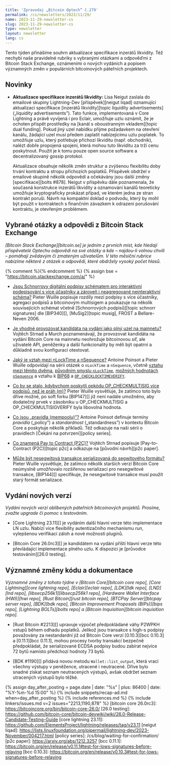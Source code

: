 ```yaml
---
title: 'Zpravodaj „Bitcoin Optech” č.279'
permalink: /cs/newsletters/2023/11/29/
name: 2023-11-29-newsletter-cs
slug: 2023-11-29-newsletter-cs
type: newsletter
layout: newsletter
lang: cs
---
```

Tento týden přinášíme souhrn aktualizace specifikace inzerátů likvidity.
Též nechybí naše pravidelné rubriky s vybranými otázkami a odpověďmi
z Bitcoin Stack Exchange, oznámeními o nových vydáních a popisem
významných změn v populárních bitcoinových páteřních projektech.

## Novinky

- **Aktualizace specifikace inzerátů likvidity:** Lisa Neigut
  zaslala do emailové skupiny Lightning-Dev [příspěvek][neigut liqad]
  oznamující aktualizaci specifikace [inzerátů likvidity][topic
  liquidity advertisements] („liquidity advertisements”). Tato funkce,
  implementovaná v Core Lightning a právě vyvíjená i pro Eclair,
  umožňuje uzlu oznámit, že je ochoten přispět prostředky na
  [kanál s oboustranným vkladem][topic dual funding]. Pokud jiný
  uzel nabídku přijme požadavkem na otevření kanálu, žádající
  uzel musí předem zaplatit nabízejícímu uzlu poplatek. To umožňuje
  uzlu, který potřebuje příchozí likviditu (např. obchodník), nalézt
  dobře propojená spojení, která mohou tuto likviditu za trží cenu
  poskytnout. Použit je k tomu pouze open source software a decentralizovaný
  gossip protokol.

  Aktualizace obsahuje několik změn struktur a zvýšenou flexibilitu
  doby trvání kontraktu a stropu příchozích poplatků. Příspěvek
  obdržel v emailové skupině několik odpovědí a očekávány jsou
  další změny [specifikace][bolts #878]. Neigut v příspěvku dále
  poznamenala, že současná konstrukce inzerátů likvidity a oznamování
  kanálů teoreticky umožňuje kryptograficky prokázat případ, ve kterém
  jedna ze stran kontrakt poruší. Návrh na kompaktní doklad o podvodu,
  který by mohl být použit v kontraktech s finančním závazkem k odrazení
  porušování kontraktu, je otevřeným problémem.

## Vybrané otázky a odpovědi z Bitcoin Stack Exchange

*[Bitcoin Stack Exchange][bitcoin.se] je jedním z prvních míst, kde hledají
přispěvatelé Optechu odpovědi na své otázky a kde – najdou-li volnou chvíli –
pomáhají zvědavým či zmateným uživatelům. V této měsíční rubrice nabízíme
některé z otázek a odpovědí, které obdržely vysoký počet hlasů.*

{% comment %}<!-- https://bitcoin.stackexchange.com/search?tab=votes&q=created%3a1m..%20is%3aanswer -->{% endcomment %}
{% assign bse = "https://bitcoin.stackexchange.com/a/" %}

- [Jsou Schnorrovy digitální podpisy schématem pro interaktivní podepisování s více účastníky a zároveň i neagregované neinteraktivní schéma?]({{bse}}120402)
  Pieter Wuille popisuje rozdíly mezi podpisy s více účastníky, agregací podpisů a
  bitcoinovým multisigem a poukazuje na několik souvisejících schémat včetně
  [Schnorrových podpisů][topic schnorr signatures] dle [BIP340][], [MuSig2][topic musig],
  FROST a Bellare-Neven 2006.

- [Je vhodné provozovat kandidáta na vydání jako plný uzel na mainnetu?]({{bse}}120375)
  Vojtěch Strnad a Murch poznamenávají, že provozovat kandidáta na vydání Bitcoin Core
  na mainnetu neohrožuje bitcoinovou _síť_, ale uživatelé API, peněženky a další
  funkcionality by měli být opatrní a důkladně svou konfiguraci otestovat.

- [Jaký je vztah mezi nLockTime a nSequence?]({{bse}}120256)
  Antoine Poinsot a Pieter Wuille odpovídají na sérii otázek o `nLockTime` a `nSequence`,
  včetně [vztahu mezi těmito dvěma]({{bse}}120273), [původním smyslu `nLockTime`]({{bse}}120276),
  [možných hodnotách `nSequence`]({{bse}}120254) a vztahu k [BIP68]({{bse}}120320) a
  [`OP_CHECKLOCKTIMEVERIFY`]({{bse}}120259).

- [Co by se stalo, kdybychom poskytli opkódu OP_CHECKMULTISIG více podpisů, než je práh (m)?]({{bse}}120604)
  Pieter Wuille vysvětluje, že zatímco toto bylo dříve možné, po soft forku [BIP147][]
  již není nadále umožněno, aby dodatečný prvek v zásobníku u OP_CHECKMULTISIG a OP_CHECKMULTISIGVERIFY
  byla libovolná hodnota.

- [Co jsou „pravidla (mempoolu)”?]({{bse}}120269)
  Antoine Poinsot definuje termíny _pravidla_ („policy”) a _standardnost_ („standardness”)
  v kontextu Bitcoin Core a poskytuje několik příkladů. Též odkazuje na naši sérii o pravidlech
  [Čekání na potvrzení][policy series].

- [Co znamená Pay to Contract (P2C)?]({{bse}}120362)
  Vojtěch Strnad popisuje [Pay-to-Contract (P2C)][topic p2c] a odkazuje na
  [původní návrh][p2c paper].

- [Může být nesegwitová transakce serializovaná do segwitového formátu?]({{bse}}120317)
  Pieter Wuille vysvětluje, že zatímco několik starších verzí Bitcoin Core
  neúmyslně umožňovalo rozšířenou serializaci pro nesegwitové transakce,
  [BIP144][] specifikuje, že nesegwitové transakce musí použít starý
  formát serializace.

## Vydání nových verzí

*Vydání nových verzí oblíbených páteřních bitcoinových projektů. Prosíme,
zvažte upgrade či pomoc s testováním.*

- [Core Lightning 23.11][] je vydáním další hlavní verze této implementace
  LN uzlu. Nabízí více flexibility autentizačního mechanismu _run_, vylepšenou
  verifikaci záloh a nové možnosti pluginů.

- [Bitcoin Core 26.0rc3][] je kandidátem na vydání příští hlavní verze
  této převládající implementace plného uzlu. K dispozici je [průvodce
  testováním][26.0 testing].

## Významné změny kódu a dokumentace

*Významné změny z tohoto týdne v [Bitcoin Core][bitcoin core repo], [Core
Lightning][core lightning repo], [Eclair][eclair repo], [LDK][ldk repo],
[LND][lnd repo], [libsecp256k1][libsecp256k1 repo], [Hardware Wallet
Interface (HWI)][hwi repo], [Rust Bitcoin][rust bitcoin repo], [BTCPay
Server][btcpay server repo], [BDK][bdk repo], [Bitcoin Improvement
Proposals (BIPs)][bips repo], [Lightning BOLTs][bolts repo] a
[Bitcoin Inquisition][bitcoin inquisition repo].*

- [Rust Bitcoin #2213][] upravuje výpočet předpokládané váhy P2WPKH vstupů
  během odhadu poplatků. Jelikož jsou transakce s high-s podpisy považovány
  za nestandardní již od Bitcoin Core verzí [0.10.3][bcc 0.10.3] a [0.11.1][bcc
  0.11.1], mohou procesy tvorby transakcí bezpečně předpokládat, že serializované
  ECDSA podpisy budou zabírat nejvíce 72 bytů namísto předchozí hodnoty
  73 bytů.

- [BDK #1190][] přidává novou metodu `Wallet::list_output`, která vrací
  všechny výstupy v peněžence, utracené i neutracené. Dříve bylo snadné
  získat seznam neutracených výstupů, avšak obdržet seznam utracených
  výstupů bylo těžké.

{% assign day_after_posting = page.date | date: "%s" | plus: 86400 | date: "%Y-%m-%d 15:00" %}
{% include snippets/recap-ad.md when=day_after_posting %}
{% include references.md %}
{% include linkers/issues.md v=2 issues="2213,1190,878" %}
[bitcoin core 26.0rc3]: https://bitcoincore.org/bin/bitcoin-core-26.0/
[26.0 testing]: https://github.com/bitcoin-core/bitcoin-devwiki/wiki/26.0-Release-Candidate-Testing-Guide
[core lightning 23.11]: https://github.com/ElementsProject/lightning/releases/tag/v23.11
[neigut liqad]: https://lists.linuxfoundation.org/pipermail/lightning-dev/2023-November/004217.html
[policy series]: /cs/blog/waiting-for-confirmation/
[p2c paper]: https://arxiv.org/abs/1212.3257
[bcc 0.11.1]: https://bitcoin.org/en/release/v0.11.1#test-for-lows-signatures-before-relaying
[bcc 0.10.3]: https://bitcoin.org/en/release/v0.10.3#test-for-lows-signatures-before-relaying
